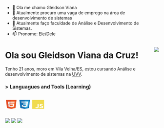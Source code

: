 - 👋 Ola me chamo Gleidson Viana
- 👀 Atualmente procuro uma vaga de emprego na área de desenvolvimento de sistemas
- 🌱  Atualmente faço faculdade de Análise e Desenvolvimento de Sistemas.
- 📫 Pronome: Ele/Dele

##

<img src="https://github-readme-stats.vercel.app/api/top-langs/?username=GCLemos&langs_count=12&layout=compact&theme=tokyonight" align="right">
  
# Ola sou Gleidson Viana da Cruz!


Tenho 21 anos, moro em Vila Velha/ES, estou cursando Análise e desenvolvimento de sistemas na [UVV](https://uvv.br).

### > Languagues and Tools (Learning)

<div style="display: inline_block"><br>
  <img align="center" alt="Rafa-HTML" height="30" width="40" src="https://raw.githubusercontent.com/devicons/devicon/master/icons/html5/html5-original.svg">
  <img align="center" alt="Rafa-CSS" height="30" width="40" src="https://raw.githubusercontent.com/devicons/devicon/master/icons/css3/css3-original.svg">
  <img align="center" alt="Rafa-Js" height="30" width="40" src="https://raw.githubusercontent.com/devicons/devicon/master/icons/javascript/javascript-plain.svg">
 
</div>

##

<div> 
  <a href="https://www.youtube.com/@LemosGC/featured" target="_blank"><img src="https://img.shields.io/badge/YouTube-FF0000?style=for-the-badge&logo=youtube&logoColor=white" target="_blank"></a>
  <a href = "mailto:glemos028@gmail.com"><img src="https://img.shields.io/badge/-Gmail-%23333?style=for-the-badge&logo=gmail&logoColor=white" target="_blank"></a>
  <a href="https://www.linkedin.com/in/gclemos/" target="_blank"><img src="https://img.shields.io/badge/-LinkedIn-%230077B5?style=for-the-badge&logo=linkedin&logoColor=white" target="_blank"></a> 
  
</div>
